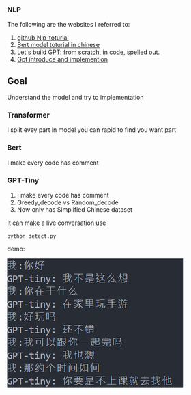 ### NLP
The following are the websites I referred to:
1. [github Nlp-toturial](https://github.com/graykode/nlp-tutorial/blob/master/5-2.BERT/BERT.py)
2. [Bert model toturial in chinese](https://www.bilibili.com/video/BV1Kb4y187G6?p=2&vd_source=eedb40643793ea7852c5f0638ff5932c)
3. [Let's build GPT: from scratch, in code, spelled out.](https://www.youtube.com/watch?v=kCc8FmEb1nY&ab_channel=AndrejKarpathy)
4. [Gpt introduce and implemention](https://blog.csdn.net/weixin_44599230/article/details/124103879)

## Goal
Understand the model and try to implementation


### Transformer
I split evey part in model
you can rapid to find you want part

### Bert
I make every code has comment


### GPT-Tiny
1. I make every code has comment
2. Greedy_decode vs Random_decode
3. Now only has Simplified Chinese dataset

It can make a live conversation 
use
```
python detect.py
```

demo:

![effect](Gpt-tiny/Snipaste_2023-03-16_23-05-41.png)
